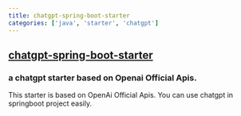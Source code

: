 ```yaml
---
title: chatgpt-spring-boot-starter
categories: ['java', 'starter', 'chatgpt']
---
```

## [chatgpt-spring-boot-starter](https://github.com/flashvayne/chatgpt-spring-boot-starter)

### a chatgpt starter based on Openai Official Apis.

This starter is based on OpenAi Official Apis. You can use chatgpt in springboot project easily.  